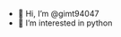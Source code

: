 - 👋 Hi, I’m @gimt94047
- 👀 I’m interested in python

<!---
gimt94047/gimt94047 is a ✨ special ✨ repository because its `README.md` (this file) appears on your GitHub profile.
You can click the Preview link to take a look at your changes.
--->
